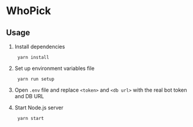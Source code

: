 # WhoPick

## Usage
1. Install dependencies

        yarn install 

2. Set up environment variables file

        yarn run setup

3. Open `.env` file and replace `<token>` and `<db url>` with the real bot token and DB URL

4. Start Node.js server 

        yarn start

